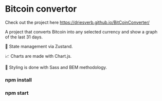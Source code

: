 # Bitcoin convertor

Check out the project here https://driesverb.github.io/BitCoinConverter/

A project that converts Bitcoin into any selected currency and show a graph of the last 31 days. 

🐻 State management via Zustand. 

📈 Charts are made with Chart.js. 

💅 Styling is done with Sass and BEM methodology.

### **npm install**
### **npm start**
